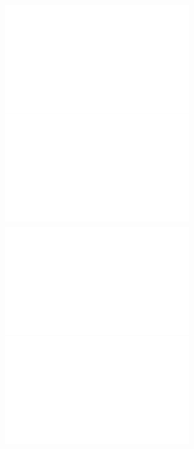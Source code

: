 ![](https://raw.githubusercontent.com/adamamer1801/github-stats/master/generated/overview.svg#gh-dark-mode-only)
![](https://raw.githubusercontent.com/adamamer1801/github-stats/master/generated/overview.svg#gh-light-mode-only)

![](https://raw.githubusercontent.com/adamamer1801/github-stats/master/generated/languages.svg#gh-dark-mode-only)
![](https://raw.githubusercontent.com/adamamer1801/github-stats/master/generated/languages.svg#gh-light-mode-only)

